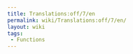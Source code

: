 ```yaml
---
title: Translations:off/7/en
permalink: wiki/Translations:off/7/en/
layout: wiki
tags:
 - Functions
---
```



